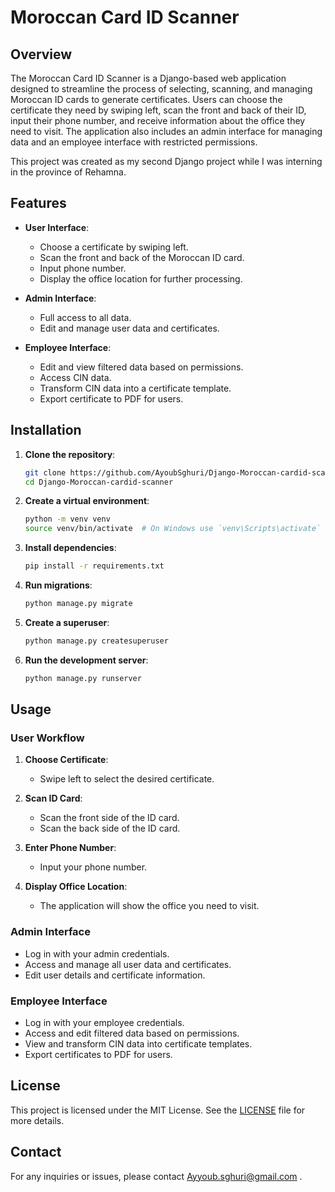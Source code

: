 # Moroccan Card ID Scanner

## Overview
The Moroccan Card ID Scanner is a Django-based web application designed to streamline the process of selecting, scanning, and managing Moroccan ID cards to generate certificates. Users can choose the certificate they need by swiping left, scan the front and back of their ID, input their phone number, and receive information about the office they need to visit. The application also includes an admin interface for managing data and an employee interface with restricted permissions.

This project was created as my second Django project while I was interning in the province of Rehamna.

## Features
- **User Interface**:
  - Choose a certificate by swiping left.
  - Scan the front and back of the Moroccan ID card.
  - Input phone number.
  - Display the office location for further processing.
  
- **Admin Interface**:
  - Full access to all data.
  - Edit and manage user data and certificates.

- **Employee Interface**:
  - Edit and view filtered data based on permissions.
  - Access CIN data.
  - Transform CIN data into a certificate template.
  - Export certificate to PDF for users.

## Installation

1. **Clone the repository**:
    ```bash
    git clone https://github.com/AyoubSghuri/Django-Moroccan-cardid-scanner.git
    cd Django-Moroccan-cardid-scanner
    ```

2. **Create a virtual environment**:
    ```bash
    python -m venv venv
    source venv/bin/activate  # On Windows use `venv\Scripts\activate`
    ```

3. **Install dependencies**:
    ```bash
    pip install -r requirements.txt
    ```

4. **Run migrations**:
    ```bash
    python manage.py migrate
    ```

5. **Create a superuser**:
    ```bash
    python manage.py createsuperuser
    ```

6. **Run the development server**:
    ```bash
    python manage.py runserver
    ```

## Usage

### User Workflow
1. **Choose Certificate**:
   - Swipe left to select the desired certificate.

2. **Scan ID Card**:
   - Scan the front side of the ID card.
   - Scan the back side of the ID card.

3. **Enter Phone Number**:
   - Input your phone number.

4. **Display Office Location**:
   - The application will show the office you need to visit.

### Admin Interface
- Log in with your admin credentials.
- Access and manage all user data and certificates.
- Edit user details and certificate information.

### Employee Interface
- Log in with your employee credentials.
- Access and edit filtered data based on permissions.
- View and transform CIN data into certificate templates.
- Export certificates to PDF for users.


## License
This project is licensed under the MIT License. See the [LICENSE](LICENSE) file for more details.

## Contact
For any inquiries or issues, please contact Ayyoub.sghuri@gmail.com .
